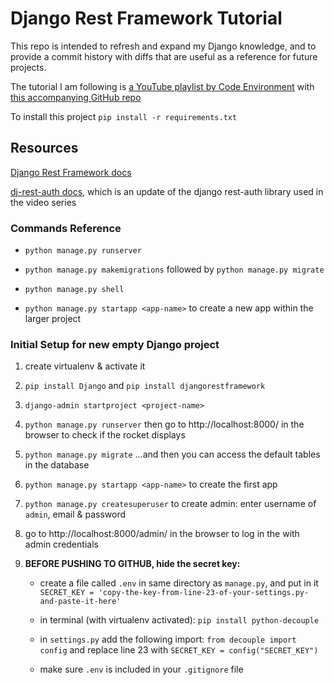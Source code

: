 # Django Rest Framework Tutorial

This repo is intended to refresh and expand my Django knowledge, and to provide a commit history with diffs that are useful as a reference for future projects.

The tutorial I am following is [a YouTube playlist by Code Environment](https://www.youtube.com/playlist?list=PLmDLs7JbXWNjr5vyJhfGu69sowgIUl8z5) with [this accompanying GitHub repo](https://github.com/CodeEnvironment/django-rest-framework-code)

To install this project `pip install -r requirements.txt`

## Resources

[Django Rest Framework docs](https://www.django-rest-framework.org/)

[dj-rest-auth docs](https://dj-rest-auth.readthedocs.io/en/latest/index.html), which is an update of the django rest-auth library used in the video series

### Commands Reference

- `python manage.py runserver`

- `python manage.py makemigrations` followed by `python manage.py migrate`

- `python manage.py shell`

- `python manage.py startapp <app-name>` to create a new app within the larger project


### Initial Setup for new empty Django project

1. create virtualenv & activate it

2. `pip install Django` and `pip install djangorestframework`

3. `django-admin startproject <project-name>`

4. `python manage.py runserver` then go to http://localhost:8000/ in the browser to check if the rocket displays

5. `python manage.py migrate` ...and then you can access the default tables in the database

6. `python manage.py startapp <app-name>` to create the first app

7. `python manage.py createsuperuser` to create admin: enter username of `admin`, email & password

8. go to http://localhost:8000/admin/ in the browser to log in the with admin credentials

9. **BEFORE PUSHING TO GITHUB, hide the secret key:**

    - create a file called `.env` in same directory as `manage.py`, and put in it `SECRET_KEY = 'copy-the-key-from-line-23-of-your-settings.py-and-paste-it-here'`

    - in terminal (with virtualenv activated): `pip install python-decouple`

    - in `settings.py` add the following import: `from decouple import config` and replace line 23 with `SECRET_KEY = config("SECRET_KEY")`

    - make sure `.env` is included in your `.gitignore` file
